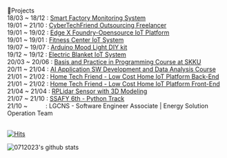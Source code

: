 <br/>
📖Projects<br/>
18/03 ~ 18/12 : <a href = "https://github.com/0712023/Smart-Factory-Monitoring-System">Smart Factory Monitoring System</a><br>
19/01 ~ 21/10 : <a href = "https://github.com/CyberTechFriend-Outsourcing-Freelancer">CyberTechFriend Outsourcing Freelancer</a><br>
19/01 ~ 19/02 : <a href = "https://github.com/0712023/Edge-X-Foundry_Opensource-IoT-Platform">Edge X Foundry-Opensource IoT Platform</a><br>
19/01 ~ 19/01 : <a href = "https://github.com/0712023/Fitness-Center-IoT-System">Fitness Center IoT System</a><br>
19/07 ~ 19/07 : <a href = "https://github.com/0712023/Arduino-Mood-Light-DIY-kit">Arduino Mood Light DIY kit</a><br>
19/12 ~ 19/12 : <a href = "https://github.com/0712023/Electric-Blanket-IoT-System">Electric Blanket IoT System</a><br>
20/03 ~ 20/06 : <a href = "https://github.com/0712023/Basis-and-Practice-in-Programming_SKKU">Basis and Practice in Programming Course at SKKU</a><br>
20/11 ~ 21/04 : <a href = "https://github.com/Encore-Playdata-BigData-Course">AI Application SW Development and Data Analysis Course</a><br>
21/01 ~ 21/02 : <a href = "https://github.com/0712023/htf-backend">Home Tech Friend - Low Cost Home IoT Platform Back-End</a><br>
21/01 ~ 21/02 : <a href = "https://github.com/0712023/htf-frontend">Home Tech Friend - Low Cost Home IoT Platform Front-End</a><br>
21/04 ~ 21/04 : <a href = "https://github.com/0712023/rplidar_three">RPLidar Sensor with 3D Modeling</a><br>
21/07 ~ 21/10 : <a href = "https://github.com/SSAFY-6th">SSAFY 6th - Python Track</a><br>
21/10 ~&emsp;&emsp;&emsp;: LGCNS - Software Engineer Associate | Energy Solution Operation Team<br>

<br>
  
[![Hits](https://hits.seeyoufarm.com/api/count/incr/badge.svg?url=https%3A%2F%2Fgithub.com%2F0712023%2F&count_bg=%2335B4FB&title_bg=%23A3FBED&icon=&icon_color=%238AFFFD&title=hit%21&edge_flat=true)](https://hits.seeyoufarm.com)

![0712023's github stats](https://github-readme-stats.vercel.app/api?username=0712023&show_icons=true)
